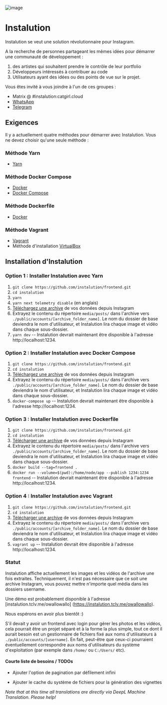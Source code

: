 ![image](https://user-images.githubusercontent.com/595446/177451446-55fcc030-04ec-4ed7-9a69-d5ccfc0b53d8.png)

# Instalution

Instalution se veut une solution révolutionnaire pour Instagram.

A la recherche de personnes partageant les mêmes idées pour démarrer une communauté de développement :

1) des artistes qui souhaitent prendre le contrôle de leur portfolio
2) Développeurs intéressés à contribuer au code
3) Utilisateurs ayant des idées ou des points de vue sur le projet.

Vous êtes invité à vous joindre à l'un de ces groupes :

- Matrix @ #instalution:catgirl.cloud
- [WhatsApp](https://chat.whatsapp.com/KI5jhmO2jo43vMXyo8c1iF)
- [Telegram](https://t.me/instalution)

## Exigences

Il y a actuellement quatre méthodes pour démarrer avec Instalution. Vous ne devez choisir qu'une seule méthode :

### Méthode Yarn

- [Yarn](https://yarnpkg.com/)

### Méthode Docker Compose

- [Docker](https://docs.docker.com/get-docker/)
- [Docker Compose](https://docs.docker.com/compose/install/)

### Méthode Dockerfile

- [Docker](https://docs.docker.com/get-docker/)

### Méthode Vagrant

- [Vagrant](https://vagrantup.com/)
- Méthode d'installation [VirtualBox](https://virtualbox.org/)

## Installation d'Instalution

### Option 1 : Installer Instalution avec Yarn
1) `git clone https://github.com/instalution/frontend.git`
2) `cd instalution`
3) `yarn`
4) `yarn next telemetry disable` (en anglais)
5) [Téléchargez une archive](https://help.instagram.com/181231772500920) de vos données depuis Instagram
6) Extrayez le contenu du répertoire `media/posts/` dans l'archive vers `./public/accounts/[archive_folder_name]`. Le nom du dossier de base deviendra le nom d'utilisateur, et Instalution lira chaque image et vidéo dans chaque sous-dossier.
7) `yarn dev` -- Instalution devrait maintenant être disponible à l'adresse http://localhost:1234.

### Option 2 : Installer Instalution avec Docker Compose
1) `git clone https://github.com/instalution/frontend.git`
2) `cd instalution`
3) [Téléchargez une archive](https://help.instagram.com/181231772500920) de vos données depuis Instagram
4) Extrayez le contenu du répertoire `media/posts/` dans l'archive vers `./public/accounts/[archive_folder_name]`. Le nom du dossier de base deviendra le nom d'utilisateur, et Instalution lira chaque image et vidéo dans chaque sous-dossier.
5) `docker-compose up` -- Instalution devrait maintenant être disponible à l'adresse http://localhost:1234.

### Option 3 : Installer Instalution avec Dockerfile

1) `git clone https://github.com/instalution/frontend.git`
2) `cd instalution`
3) [Télécharger une archive](https://help.instagram.com/181231772500920) de vos données depuis Instagram
4) Extrayez le contenu du répertoire `media/posts/` dans l'archive vers `./public/accounts/[archive_folder_name]`. Le nom du dossier de base deviendra le nom d'utilisateur, et Instalution lira chaque image et vidéo dans chaque sous-dossier.
5) `docker build --tag=frontend .`
6) `docker run --volume=$(pwd):/home/node/app --publish 1234:1234 frontend` -- Instalution devrait maintenant être disponible à l'adresse http://localhost:1234.

### Option 4 : Installer Instalution avec Vagrant
1) `git clone https://github.com/instalution/frontend.git`
2) `cd instalution`
3) [Télécharger une archive](https://help.instagram.com/181231772500920) de vos données depuis Instagram
4) Extrayez le contenu du répertoire `media/posts/` dans l'archive vers `./public/accounts/[archive_folder_name]`. Le nom du dossier de base deviendra le nom d'utilisateur, et Instalution lira chaque image et vidéo dans chaque sous-dossier.
5) `vagrant up` -- Instalution devrait être disponible à l'adresse http://localhost:1234.

### Statut

Instalution affiche actuellement les images et les vidéos de l'archive une fois extraites. Techniquement, il n'est pas nécessaire que ce soit une archive Instagram, vous pouvez mettre n'importe quel média dans les dossiers username.

Une démo est probablement disponible à l'adresse [instalution.tclv.me/owallowallo] (https://instalution.tclv.me/owallowallo).

Nous espérons en avoir plus bientôt :)

S'il devait y avoir un frontend avec login pour gérer les photos et les vidéos, cela pourrait être un projet séparé et à la forme la plus simple, tout ce dont il aurait besoin est un gestionnaire de fichiers fixé aux noms d'utilisateurs à `./public/accounts/[username]`. En fait, peut-être que ceux-ci pourraient éventuellement correspondre aux noms d'utilisateurs du système d'exploitation (par exemple dans `/home/` ou `C:/Users/` etc).

#### Courte liste de besoins / TODOs

- Ajouter l'option de pagination par défilement infini

- Ajouter le cache du système de fichiers pour la génération des vignettes

*Note that at this time all translations are directly via DeepL Machine Translation. Please help!*
